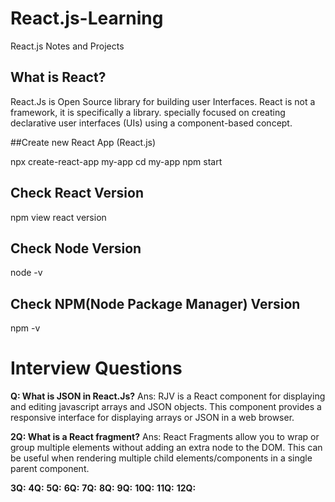 # React.js-Learning

React.js Notes and Projects

## What is React?

React.Js is Open Source library for building user Interfaces. React is not a framework, it is specifically a library. specially focused on creating declarative user interfaces (UIs) using a component-based concept.

##Create new React App (React.js)

npx create-react-app my-app
cd my-app
npm start

## Check React Version
npm view react version

## Check Node Version
node -v

## Check NPM(Node Package Manager) Version
npm -v




<h1>Interview Questions</h1>

<b>Q: What is JSON in React.Js?</b>
Ans: RJV is a React component for displaying and editing javascript arrays and JSON objects. This component provides a responsive interface for displaying arrays or JSON in a web browser.

<b>2Q: What is a React fragment?</b>
Ans: React Fragments allow you to wrap or group multiple elements without adding an extra node to the DOM. This can be useful when rendering multiple child elements/components in a single parent component.

<b>3Q:</b>
<b>4Q:</b>
<b>5Q:</b>
<b>6Q:</b>
<b>7Q:</b>
<b>8Q:</b>
<b>9Q:</b>
<b>10Q:</b>
<b>11Q:</b>
<b>12Q:</b>
